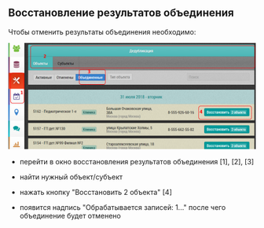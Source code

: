## Восстановление результатов объединения

Чтобы отменить результаты объединения необходимо:

![](../images/tools-deduplication-cancel.png)

- перейти в окно восстановления результатов объединения [1], [2], [3]
- найти нужный объект/субъект
- нажать кнопку "Восстановить 2 объекта" [4]

- появится надпись "Обрабатывается записей: 1..." после чего объединение будет отменено
